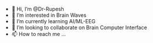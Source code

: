 - 👋 Hi, I’m @Dr-Rupesh
- 👀 I’m interested in Brain Waves
- 🌱 I’m currently learning AI/ML-EEG
- 💞️ I’m looking to collaborate on Brain Computer Interface
- 📫 How to reach me ...

<!---
Dr-Rupesh/Dr-Rupesh is a ✨ special ✨ repository because its `README.md` (this file) appears on your GitHub profile.
You can click the Preview link to take a look at your changes.
--->
